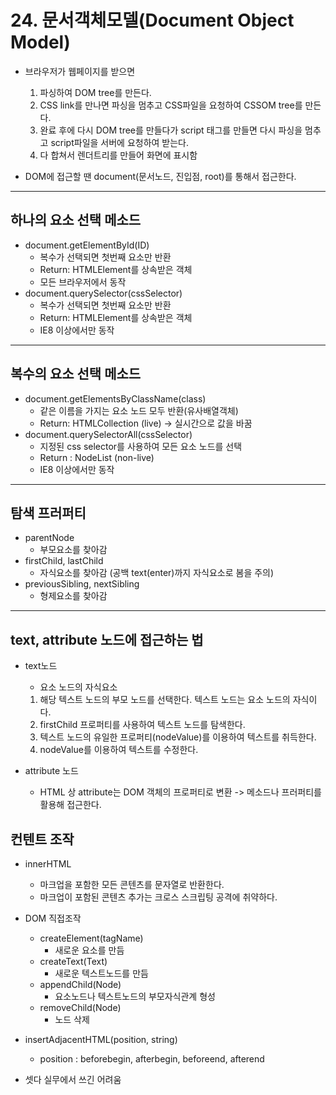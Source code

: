 # 24. 문서객체모델(Document Object Model)

- 브라우저가 웹페이지를 받으면
  1. 파싱하여 DOM tree를 만든다.
  2. CSS link를 만나면 파싱을 멈추고 CSS파일을 요청하여 CSSOM tree를 만든다.
  3. 완료 후에 다시 DOM tree를 만들다가 script 태그를 만들면 다시 파싱을 멈추고 script파일을 서버에 요청하여 받는다.
  4. 다 합쳐서 렌더트리를 만들어 화면에 표시함

- DOM에 접근할 땐 document(문서노드, 진입점, root)를 통해서 접근한다.

---

## 하나의 요소 선택 메소드
- document.getElementById(ID)
  - 복수가 선택되면 첫번째 요소만 반환
  - Return: HTMLElement를 상속받은 객체
  - 모든 브라우저에서 동작
- document.querySelector(cssSelector)
  - 복수가 선택되면 첫번째 요소만 반환
  - Return: HTMLElement를 상속받은 객체
  - IE8 이상에서만 동작

---
## 복수의 요소 선택 메소드
- document.getElementsByClassName(class)
  - 같은 이름을 가지는 요소 노드 모두 반환(유사배열객체)
  - Return: HTMLCollection (live) -> 실시간으로 값을 바꿈
- document.querySelectorAll(cssSelector)
  - 지정된 css selector를 사용하여 모든 요소 노드를 선택
  - Return : NodeList (non-live)
  - IE8 이상에서만 동작
---
## 탐색 프러퍼티
- parentNode
  - 부모요소를 찾아감
- firstChild, lastChild
  - 자식요소를 찾아감 (공백 text(enter)까지 자식요소로 봄을 주의)
- previousSibling, nextSibling
  - 형제요소를 찾아감 
---
## text, attribute 노드에 접근하는 법
- text노드
  - 요소 노드의 자식요소
  1. 해당 텍스트 노드의 부모 노드를 선택한다. 텍스트 노드는 요소 노드의 자식이다.
  2. firstChild 프로퍼티를 사용하여 텍스트 노드를 탐색한다.
  3. 텍스트 노드의 유일한 프로퍼티(nodeValue)를 이용하여 텍스트를 취득한다.
  4. nodeValue를 이용하여 텍스트를 수정한다.


- attribute 노드
  - HTML 상 attribute는 DOM 객체의 프로퍼티로 변환
    -> 메소드나 프러퍼티를 활용해 접근한다.

## 컨텐트 조작

- innerHTML
  - 마크업을 포함한 모든 콘텐츠를 문자열로 반환한다.
  - 마크업이 포함된 콘텐츠 추가는 크로스 스크립팅 공격에 취약하다.

- DOM 직접조작
  - createElement(tagName)
    - 새로운 요소를 만듬
  - createText(Text)
    - 새로운 텍스트노드를 만듬
  - appendChild(Node)
    - 요소노드나 텍스트노드의 부모자식관계 형성
  - removeChild(Node)
    - 노드 삭제

- insertAdjacentHTML(position, string)
  - position : beforebegin, afterbegin, beforeend, afterend

- 셋다 실무에서 쓰긴 어려움